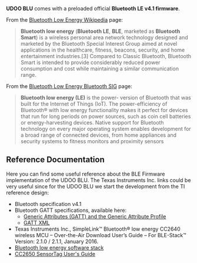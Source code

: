 **UDOO BLU** comes with a preloaded official **Bluetooth LE v4.1 firmware**.

From the [Bluetooth Low Energy Wikipedia](https://en.wikipedia.org/wiki/Bluetooth_low_energy) page:

> **Bluetooth low energy** (**Bluetooth LE**, **BLE**, marketed as **Bluetooth Smart**) is a wireless personal area network technology designed and marketed by the Bluetooth Special Interest Group aimed at novel applications in the healthcare, fitness, beacons, security, and home entertainment industries.[3] Compared to Classic Bluetooth, Bluetooth Smart is intended to provide considerably reduced power consumption and cost while maintaining a similar communication range.

From the [Bluetooth Low Energy Bluetooth SIG](https://www.bluetooth.com/what-is-bluetooth-technology/how-it-works/low-energy) page:

> **Bluetooth low energy (LE)** is the power- version of Bluetooth that was built for the Internet of Things (IoT).
The power-efficiency of Bluetooth® with low energy functionality makes it perfect for devices that run for long periods on power sources, such as coin cell batteries or energy-harvesting devices. Native support for Bluetooth technology on every major operating system enables development for a broad range of connected devices, from home appliances and security systems to fitness monitors and proximity sensors

## Reference Documentation

Here you can find some useful reference about the BLE Firmware implementation of the UDOO BLU. The Texas Instruments Inc. links could be very useful since for the UDOO BLU we start the development from the TI reference design:

* Bluetooth specification v4.1
* Bluetooth GATT specifications, available here:
  * [Generic Attributes (GATT) and the Generic Attribute Profile](https://www.bluetooth.com/specifications/generic-attributes-overview)
  * [GATT XML](https://www.bluetooth.com/specifications/gatt)
* Texas Instruments Inc., SimpleLink™ Bluetooth® low energy CC2640 wireless MCU – Over-the-Air
Download User’s Guide – For BLE-Stack™ Version: 2.1.0 / 2.1.1, January 2016.
* [Bluetooth low energy software stack](http://www.ti.com/tool/ble-stack?DCMP=wbu-blestack&HQS=ble-stack#technicaldocuments)
* [CC2650 SensorTag User's Guide](http://processors.wiki.ti.com/index.php/CC2650_SensorTag_User's_Guide)
